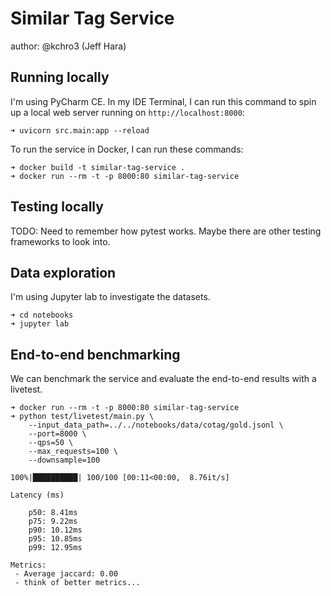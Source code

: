 # Similar Tag Service

author: @kchro3 (Jeff Hara)

## Running locally

I'm using PyCharm CE. In my IDE Terminal, I can run this command to spin up a local web server running 
on `http://localhost:8000`:

```commandline
➜ uvicorn src.main:app --reload    
```

To run the service in Docker, I can run these commands:

```commandline
➜ docker build -t similar-tag-service .
➜ docker run --rm -t -p 8000:80 similar-tag-service
```

## Testing locally

TODO: Need to remember how pytest works. Maybe there are other testing frameworks to look into.

## Data exploration

I'm using Jupyter lab to investigate the datasets.

```commandline
➜ cd notebooks
➜ jupyter lab
```

## End-to-end benchmarking

We can benchmark the service and evaluate the end-to-end results with a livetest.

```commandline
➜ docker run --rm -t -p 8000:80 similar-tag-service
➜ python test/livetest/main.py \
    --input_data_path=../../notebooks/data/cotag/gold.jsonl \
    --port=8000 \
    --qps=50 \
    --max_requests=100 \
    --downsample=100

100%|██████████| 100/100 [00:11<00:00,  8.76it/s]

Latency (ms)

    p50: 8.41ms
    p75: 9.22ms
    p90: 10.12ms
    p95: 10.85ms
    p99: 12.95ms

Metrics:
 - Average jaccard: 0.00
 - think of better metrics...
```
